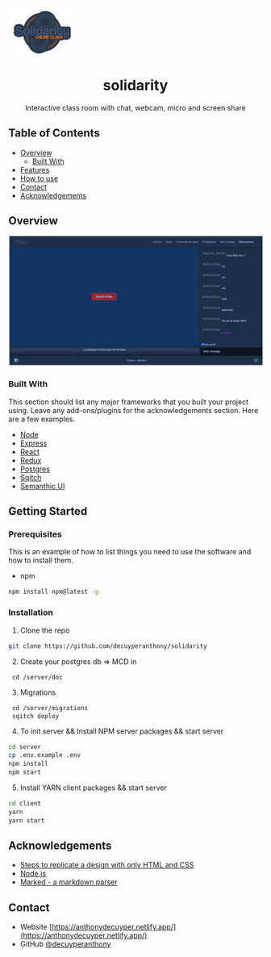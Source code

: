 


<img align="center" src=".github/img/solilogo.png" alt="Logo" width="auto" height="100">
<h1 align="center">solidarity</h1>

<div align="center">
   Interactive class room with chat, webcam, micro and screen share
</div>

<!-- <div align="center">
  <h3>
    <a href="https://{your-demo-link.your-domain}">
      Demo
    </a>
    <span> | </span>
    <a href="https://{your-url-to-the-solution}">
      Solution
    </a>
    <span> | </span>
    <a href="https://devchallenges.io/challenges/rleoQc34THclWx1cFFKH">
      Challenge
    </a>
  </h3>
</div> -->

<!-- TABLE OF CONTENTS -->

## Table of Contents

- [Overview](#overview)
  - [Built With](#built-with)
- [Features](#features)
- [How to use](#how-to-use)
- [Contact](#contact)
- [Acknowledgements](#acknowledgements)

<!-- OVERVIEW -->

## Overview

![screenshot](.github/img/solidaritychatroom.png)





### Built With
This section should list any major frameworks that you built your project using. Leave any add-ons/plugins for the acknowledgements section. Here are a few examples.
* [Node](https://nodejs.org/dist/latest-v12.x/docs/api/)
* [Express](https://nodejs.org/dist/latest-v12.x/docs/api/)
* [React](https://fr.reactjs.org/)
* [Redux](https://redux.js.org/)
* [Postgres](https://redux.js.org/)
* [Sqitch](https://redux.js.org/)
* [Semanthic UI](https://material-ui.com/)



<!-- GETTING STARTED -->
## Getting Started

### Prerequisites

This is an example of how to list things you need to use the software and how to install them.
* npm
```sh
npm install npm@latest -g
```

### Installation

1. Clone the repo
```sh
git clone https://github.com/decuyperanthony/solidarity

```
2. Create your postgres db => MCD in
```
 cd /server/doc
 ```

3. Migrations
```
 cd /server/migrations
 sqitch deploy
 ```

4. To init server && Install NPM server packages && start server
```sh
cd server
cp .env.example .env
npm install
npm start
```
5. Install YARN client packages && start server
```sh
cd client
yarn
yarn start
```

## Acknowledgements

<!-- This section should list any articles or add-ons/plugins that helps you to complete the project. This is optional but it will help you in the future. For example: -->

- [Steps to replicate a design with only HTML and CSS](https://devchallenges-blogs.web.app/how-to-replicate-design/)
- [Node.js](https://nodejs.org/)
- [Marked - a markdown parser](https://github.com/chjj/marked)

## Contact

- Website [https://anthonydecuyper.netlify.app/](https://anthonydecuyper.netlify.app/)
- GitHub [@decuyperanthony](https://github.com/decuyperanthony)

